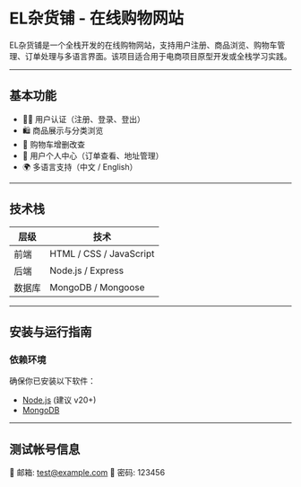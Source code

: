 # EL杂货铺 - 在线购物网站

EL杂货铺是一个全栈开发的在线购物网站，支持用户注册、商品浏览、购物车管理、订单处理与多语言界面。该项目适合用于电商项目原型开发或全栈学习实践。

---

## 基本功能

- 🧑‍💻 用户认证（注册、登录、登出）
- 🛍️ 商品展示与分类浏览
- 🛒 购物车增删改查
- 👤 用户个人中心（订单查看、地址管理）
- 🌍 多语言支持（中文 / English）

---

## 技术栈

| 层级     | 技术                     |
|----------|--------------------------|
| 前端     | HTML / CSS / JavaScript  |
| 后端     | Node.js / Express        |
| 数据库   | MongoDB / Mongoose       |

---

## 安装与运行指南

### 依赖环境

确保你已安装以下软件：

- [Node.js](https://nodejs.org/) (建议 v20+)
- [MongoDB](https://www.mongodb.com/try/download/community)

---

## 测试帐号信息

📧 邮箱: test@example.com
🔑 密码: 123456